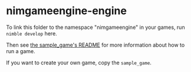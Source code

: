 # nimgameengine-engine
To link this folder to the namespace "nimgameengine" in your games, run `nimble develop` here. 

Then see [the sample_game's README](sample_game/README.md) for more information about how to run a game.

If you want to create your own game, copy the `sample_game`.